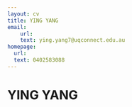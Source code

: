```yaml
---
layout: cv
title: YING YANG
email: 
    url: 
    text: ying.yang7@uqconnect.edu.au
homepage:
  url: 
  text: 0402583088
---
```


# YING **YANG**

<!--
include contact information from the front matter
Supported arguments:
    - homepage: url, text
    - phone
    - email


{% include cv-contact.html %}

## Education
<!--
### **Southern Medical University** `2014.9 -2018.6`
- [name](website address)


### **Sounthern Medical University?** `2014.9 - 2018.6`
```
GuangDong, China
```
- B.S. in Science, Medical Labotory Technology
- Gross grade at 82%

## Publications

## Experience

### **Carnegie** `2017.5 - 2017.8`

_Research Assistant_<br>
**Penrose** is a system that automatically visualizes mathematics using two domain-specific languages: **Substance** and **Style**. Co-advised by [Jonathan Aldrich](https://www.cs.cmu.edu/~./aldrich/), [Keenan Crane](https://www.cs.cmu.edu/~kmcrane/), [Joshua Sunshine](http://www.cs.cmu.edu/~jssunshi/), and [Katherine Ye](https://www.cs.cmu.edu/~kqy/), I designed and implemented the Style language, and extended the Substance language to support functions and logically quantified statements.

### **Columbia University, Computer Graphics and User Interfaces Lab** `2017.1 - 2017.5`

_Research Assistant_<br>
Worked with prof. Steven Feiner, on **Cyber Affordance Visualization in Augumented Reality** project. Developed a Microsoft Hololens application that visualizes the Columbia campus in AR environment.

### **AsiaInfo** `2015.6 - 2015.8`

_Software Engineering Intern_<br>
Worked on server-side web applications and server deployment tools.


## Teaching

Teaching Assistant, **Programming Languages and Translators (COMS 4115)** `Columbia, 2017 - 2018` <br>
Teaching Assistant, **Introduction to Java II (COMP 132)** `Dickinson, 2016` <br>
Peer Tutor, **Data Structures and Problem Solving (COMP 232)** `Dickinson, 2016` <br>
Computer Lab Consultant `Dickinson, 2014 - 2016` <br>

## Honors & Awards

Phi Beta Kappa `Dickinson, 2018` <br>
Excellence in Computer Science Award `Columbia, 2018` <br>
Tau Beta Pi, Engineering Honor Society `Columbia, 2017` <br>
Computer Science Departmental Honors `Dickinson, 2016` <br>
Pi Mu Epsilon, Mathematics Honor Society `Dickinson, 2016` <br>
Upsilon Pi Epsilon, Computer Science Honor Society `Dickinson, 2016` <br>
Alpha Lambda Delta, First year Honor Society `Dickinson, 2013`<br>
John Montgomery Scholarship `Dickinson, 2013` <br>
Travel Award for [SPLASH'18](https://2018.splashcon.org/track/splash-2018-PLMW?track=SPLASH%20PLMW)

## Service

Research Experiences for Undergraduates in Software Engineering (REUSE) Program Admission Committee `CMU, 2019`

<!-- ### Footer

Last updated: May 2013 -->
